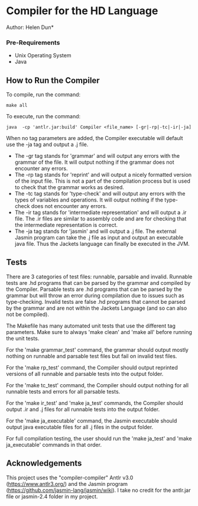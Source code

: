 
# Compiler for the HD Language
Author: Helen Dun*

### Pre-Requirements
- Unix Operating System
- Java

## How to Run the Compiler

To compile, run the command:

    make all

To execute, run the command:

    java  -cp 'antlr.jar:build' Compiler <file_name> [-gr|-rp|-tc|-ir|-ja]

When no tag parameters are added, the Compiler executable will default use the -ja tag and output a .j file. 
- The -gr tag stands for 'grammar' and will output any errors with the grammar of the file. It will output nothing if the grammar does not encounter any errors.
- The -rp tag stands for 'reprint' and will output a nicely formatted version of the input file. This  is not a part of the compilation process but is used to check that the grammar works as desired.
- The -tc tag stands for 'type-check' and will output any errors with the types of variables and operations. It will output nothing if the type-check does not encounter any errors. 
- The -ir tag stands for 'intermediate representation' and will output a .ir file. The .ir files are similar to assembly code and are for checking that the intermediate representation is correct.
- The -ja tag stands for 'jasmin' and will output a .j file. The external Jasmin program can take the .j file as input and output an executable java file. Thus the Jackets language can finally be executed in the JVM.

## Tests
There are 3 categories of test files: runnable, parsable and invalid. Runnable tests are .hd programs that can be parsed by the grammar and compiled by the Compiler. Parsable tests are .hd programs that can be parsed by the grammar but will throw an error during compilation due to issues such as type-checking. Invalid tests are false .hd programs that cannot be parsed by the grammar and are not within the Jackets Language (and so can also not be compiled).

The Makefile has many automated unit tests that use the different tag parameters. Make sure to always 'make clean' and 'make all' before running the unit tests.

For the 'make grammar_test' command, the grammar should output mostly nothing on runnable and parsable test files but fail on invalid test files.

For the 'make rp_test' command, the Compiler should output reprinted versions of all runnable and parsable tests into the output folder.

For the 'make tc_test' command, the Compiler should output nothing for all runnable tests and errors for all parsable tests.

For the 'make ir_test' and 'make ja_test' commands, the Compiler should output .ir and .j files for all runnable tests into the output folder.

For the 'make ja_executable' command, the Jasmin executable should output java executable files for all .j files in the output folder.

For full compilation testing, the user should run the 'make ja_test' and 'make ja_executable' commands in that order.

## Acknowledgements
This project uses the "compiler-compiler" Antlr v3.0 (https://www.antlr3.org/) and the Jasmin program (https://github.com/jasmin-lang/jasmin/wiki). I take no credit for the antlr.jar file or jasmin-2.4 folder in my project.
